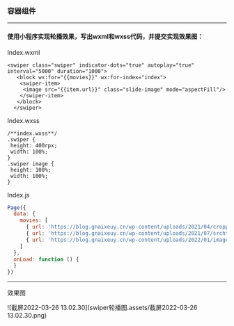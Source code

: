 ### 容器组件

----

#### 使用小程序实现轮播效果，写出wxml和wxss代码，并提交实现效果图：

Index.wxml

```wxml
<swiper class="swiper" indicator-dots="true" autoplay="true" interval="5000" duration="1000">  
   <block wx:for="{{movies}}" wx:for-index="index">  
    <swiper-item>  
     <image src="{{item.url}}" class="slide-image" mode="aspectFill"/>  
    </swiper-item>  
   </block>  
  </swiper>
```

Index.wxss

```wxss
/**index.wxss**/
.swiper {
 height: 400rpx;
 width: 100%;
}
.swiper image {
 height: 100%;
 width: 100%;
}
```

Index.js

```javascript
Page({
  data: {
    movies: [
      { url: 'https://blog.gnaixeuy.cn/wp-content/uploads/2021/04/cropped-%E5%8D%9A%E5%AE%A2logo123.png' },
      { url: 'https://blog.gnaixeuy.cn/wp-content/uploads/2021/07/srchttp-gss0.baidu_.com-vo3dSag_xI4khGko9WTAnF6hhy-zhidao-pic-item-37d3d539b6003af38f4149b8322ac65c1138b66b.jpgreferhttp-gss0.baidu_.comapp2002sizef999910000qa80n0g0nfmtjpeg-540x304.jpeg' },
      { url: 'https://blog.gnaixeuy.cn/wp-content/uploads/2022/01/image-540x304.jpeg' }
    ]
  },
  onLoad: function () {
  }
})
```

----

效果图

![截屏2022-03-26 13.02.30](swiper轮播图.assets/截屏2022-03-26 13.02.30.png)